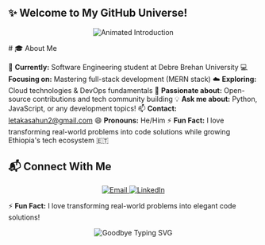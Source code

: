 ## ✨ Welcome to My GitHub Universe!

<p align="center">
  <img 
    src="https://readme-typing-svg.herokuapp.com?font=Poppins&size=32&duration=3000&pause=1000&color=4682B4&center=true&vCenter=true&width=1000&lines=👋+Hi+there!+I'm+Leta+Kasahun;🚀+Passionate+Software+Engineer+from+Ethiopia+🇪🇹;💻+Crafting+scalable+web+%26+mobile+apps+with+clean+code;🌱+Growing+through+open-source+%26+continuous+learning;🔥+Turning+ideas+into+impact+with+tech." 
    alt="Animated Introduction">
</p>
# 🎓 About Me

 🌱 **Currently:** Software Engineering student at Debre Brehan University
💻 **Focusing on:** Mastering full-stack development (MERN stack)
☁️ **Exploring:** Cloud technologies & DevOps fundamentals
 🤝 **Passionate about:** Open-source contributions and tech community building
 💡 **Ask me about:** Python, JavaScript, or any development topics!
 📫 **Contact:** letakasahun2@gmail.com
 😄 **Pronouns:** He/Him
 ⚡ **Fun Fact:** I love transforming real-world problems into code solutions while growing Ethiopia's tech ecosystem 🇪🇹
## 📬 Connect With Me
<p align="center">
  <a href="mailto:letakasahun2@gmail.com">
    <img src="https://img.shields.io/badge/Email-Contact%20Me-blue?style=flat-square&logo=gmail" alt="Email">
  </a>
  <a href="https://www.linkedin.com/in/yourprofile">
    <img src="https://img.shields.io/badge/LinkedIn-Connect-blue?style=flat-square&logo=linkedin" alt="LinkedIn">
  </a>
</p>

⚡ **Fun Fact:** I love transforming real-world problems into elegant code solutions!
<p align="center">
  <img 
    src="https://readme-typing-svg.herokuapp.com?font=Poppins&size=28&duration=3000&pause=500&color=00F7A5&center=true&vCenter=true&width=900&lines=🙏+Thanks+for+scrolling+through+my+profile!;👋+Goodbye+for+now+—+see+you+around!;💬+Let's+connect+and+build+something+amazing+together." 
    alt="Goodbye Typing SVG">
</p>

